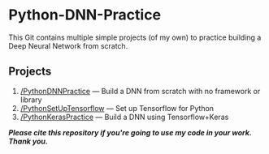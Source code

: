 # Python-DNN-Practice
This Git contains multiple simple projects (of my own) to practice building a Deep Neural Network from scratch.

## Projects
1. [/PythonDNNPractice](/PythonDNNPractice) — Build a DNN from scratch with no framework or library
2. [/PythonSetUpTensorflow](/PythonSetUpTensorflow) — Set up Tensorflow for Python
3. [/PythonKerasPractice](/PythonKerasPractice) — Build a DNN using Tensorflow+Keras

*__Please cite this repository if you're going to use my code in your work. Thank you.__*
